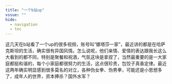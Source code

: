 ```yaml
---
title: "一个b站up"
vssue: ""
hide:
  - navigation
  - toc
---
```


这几天在b站看了一个up的很多视频，账号叫“娜塔莎一家”，最近讲的都是在哈萨克斯坦的生活，确实很有异国风情。怎么说呢，他们亲情、爱情的表达跟我长这么大看到的都不同，特别是聚餐和祝酒，气氛这块是拿捏了，当然最重要的是一大家庭都挺和谐的，每个小家庭都很努力的生活，这点很珍贵，包饺子真香定律。最近这两年确实明显感到很多莫名的对立，各种伪女拳、伪男拳，可能还是小思想多了，成年人的世界，资本捧杀？国外水军？
